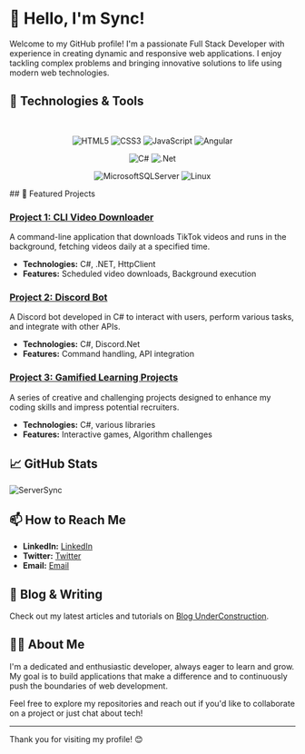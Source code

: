 # 👋 Hello, I'm Sync!

Welcome to my GitHub profile! I'm a passionate Full Stack Developer with experience in creating dynamic and responsive web applications. I enjoy tackling complex problems and bringing innovative solutions to life using modern web technologies.

## 🚀 Technologies & Tools

<div align="center">
  <br/>

  ![HTML5](https://img.shields.io/badge/html5-%23E34F26.svg?style=for-the-badge&logo=html5&logoColor=white)
  ![CSS3](https://img.shields.io/badge/css3-%231572B6.svg?style=for-the-badge&logo=css3&logoColor=white)
  ![JavaScript](https://img.shields.io/badge/javascript-%23323330.svg?style=for-the-badge&logo=javascript&logoColor=%23F7DF1E)
  ![Angular](https://img.shields.io/badge/angular-%23DD0031.svg?style=for-the-badge&logo=angular&logoColor=white)

  ![C#](https://img.shields.io/badge/c%23-%23239120.svg?style=for-the-badge&logo=csharp&logoColor=white)
  ![.Net](https://img.shields.io/badge/.NET-5C2D91?style=for-the-badge&logo=.net&logoColor=white)

  ![MicrosoftSQLServer](https://img.shields.io/badge/Microsoft%20SQL%20Server-CC2927?style=for-the-badge&logo=microsoft%20sql%20server&logoColor=white)
  ![Linux](https://img.shields.io/badge/Linux-FCC624?style=for-the-badge&logo=linux&logoColor=black)

</div>
## 📌 Featured Projects

### [Project 1: CLI Video Downloader](https://github.com/ServerSync/DanielaWytte)
A command-line application that downloads TikTok videos and runs in the background, fetching videos daily at a specified time.
- **Technologies:** C#, .NET, HttpClient
- **Features:** Scheduled video downloads, Background execution

### [Project 2: Discord Bot](https://github.com/ServerSync/DanielaWytte)
A Discord bot developed in C# to interact with users, perform various tasks, and integrate with other APIs.
- **Technologies:** C#, Discord.Net
- **Features:** Command handling, API integration

### [Project 3: Gamified Learning Projects](https://github.com/ServerSync/DanielaWytte)
A series of creative and challenging projects designed to enhance my coding skills and impress potential recruiters.
- **Technologies:** C#, various libraries
- **Features:** Interactive games, Algorithm challenges

## 📈 GitHub Stats

![ServerSync](https://github-readme-stats.vercel.app/api?username=ServerSync&show_icons=true&theme=radical)

## 📫 How to Reach Me

- **LinkedIn:** [LinkedIn](https://www.linkedin.com/in/tonho/)
- **Twitter:** [Twitter](https://x.com/ServerSync_)
- **Email:** [Email](mailto:tonhodubois@gmail.com)

## 📝 Blog & Writing

Check out my latest articles and tutorials on [Blog UnderConstruction](https://github.com/ServerSync).

## 👨‍💻 About Me

I'm a dedicated and enthusiastic developer, always eager to learn and grow. My goal is to build applications that make a difference and to continuously push the boundaries of web development.

Feel free to explore my repositories and reach out if you'd like to collaborate on a project or just chat about tech!

---

Thank you for visiting my profile! 😊

